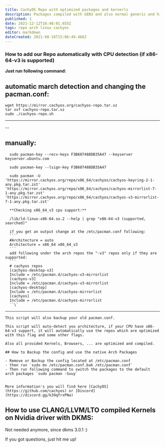 ```yaml
---
title: CachyOS Repo with optimized packages and kernerls
description: Packages compiled with GEN3 and also normal generic and higher compile Flags
published: 1
date: 2021-12-12T16:48:01.655Z
tags: repo arch linux cachyos
editor: markdown
dateCreated: 2021-08-18T15:06:49.466Z
---
```


### How to add our Repo automatically with CPU detection (if x86-64-v3 is supported)

**Just run following command:**

## **automatic march detection and changing the pacman.conf:**

    wget https://mirror.cachyos.org/cachyos-repo.tar.xz
    tar xvf cachyos-repo.tar.xz
    sudo ./cachyos-repo.sh

* * *

\--

## **manually**:


      sudo pacman-key --recv-keys F3B607488DB35A47 --keyserver keyserver.ubuntu.com

      sudo pacman-key --lsign-key F3B607488DB35A47

      sudo pacman -U 'https://mirror.cachyos.org/repo/x86_64/cachyos/cachyos-keyring-2-1-any.pkg.tar.zst' 'https://mirror.cachyos.org/repo/x86_64/cachyos/cachyos-mirrorlist-7-1-any.pkg.tar.zst' 'https://mirror.cachyos.org/repo/x86_64/cachyos/cachyos-v3-mirrorlist-7-1-any.pkg.tar.zst'

      **Checking x86_64_v3 cpu support:**

      /lib/ld-linux-x86-64.so.2 --help | grep "x86-64-v3 (supported, searched)"

      if you get an output change at the /etc/pacman.conf following:
      ```
      #Architecture = auto
      Architecture = x86_64 x86_64_v3
      ```
      add following under the arch repos the "-v3" repos only if they are supported:
      ```
      # cachyos repos
      [cachyos-desktop-v3]
      Include = /etc/pacman.d/cachyos-v3-mirrorlist
      [cachyos-v3]
      Include = /etc/pacman.d/cachyos-v3-mirrorlist
      [cachyos-desktop]
      Include = /etc/pacman.d/cachyos-mirrorlist
      [cachyos]
      Include = /etc/pacman.d/cachyos-mirrorlist
      ``\`

* * *

    This script will also backup your old pacman.conf.

    This script will auto-detect you architecture, if your CPU have x86-64-v3 support, it will automatically use the repos which are optimized with this flag and some other flags.

    Also all provided Kernels, Browsers, ... are optimized and compiled.

    ## How to Backup the config and use the native Arch Packages

    - Remove or Backup the config located at /etc/pacman.conf
    - then run `sudo mv /etc/pacman.conf.bak /etc/pacman.conf`
    - Then run following command to switch the packages to the default arch packages `sudo pacman -Suuy`


    More information's you will find here [CachyOS](https://github.com/cachyos) or [Discord](https://discord.gg/k39qfrxPNa)

## How to use CLANG/LLVM/LTO compiled Kernels on Nvidia driver with DKMS:

Not needed anymore, since dkms 3.0.1 :)

If you got questions, just hit me up!

